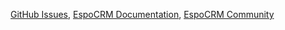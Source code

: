 [GitHub Issues](https://github.com/espocrm/espocrm/issues), [EspoCRM Documentation](https://docs.espocrm.com), [EspoCRM Community](https://forum.espocrm.com)
